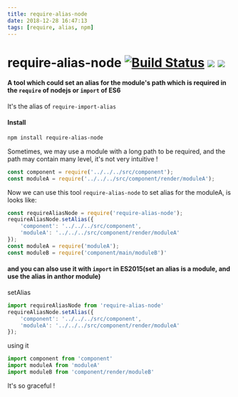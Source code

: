 ```yaml
---
title: require-alias-node
date: 2018-12-28 16:47:13
tags: [require, alias, npm]
---
```

# require-alias-node [![Build Status](https://travis-ci.org/bonjs/require-alias-node.svg?branch=master)](https://travis-ci.org/bonjs/require-alias-node) [![](https://img.shields.io/npm/v/require-alias-node.svg)](https://www.npmjs.com/package/require-alias-node) [![](https://img.shields.io/npm/l/require-alias-node.svg)](https://img.shields.io/npm/l/require-alias-node.svg)
#### A tool which could set an alias for the module's path which is required in the `require` of nodejs     or `import` of ES6

It's the alias of `require-import-alias`

#### Install
~~~bash
npm install require-alias-node
~~~

Sometimes, we may use a module with a long path to be required, and the path may contain many level, it's not very intuitive ! 
~~~javascript
const component = require('../../../src/component');
const moduleA = require('../../../src/component/render/moduleA');
~~~

Now we can use this tool `require-alias-node` to set alias for the moduleA, is looks like:
~~~javascript
const requireAliasNode = require('require-alias-node');
requireAliasNode.setAlias({
	'component': '../../../src/component',
	'moduleA': '../../../src/component/render/moduleA'
});
const moduleA = require('moduleA');
const moduleB = require('component/main/moduleB')'
~~~

#### and you can also use it with `import` in ES2015(set an alias is a module, and use the alias in anthor module)

setAlias
~~~javascript
import requireAliasNode from 'require-alias-node'
requireAliasNode.setAlias({
	'component': '../../../src/component',
	'moduleA': '../../../src/component/render/moduleA'
});
~~~

using it 
~~~javascript
import component from 'component'
import moduleA from 'moduleA'
import moduleB from 'component/render/moduleB'
~~~

It's so graceful !
